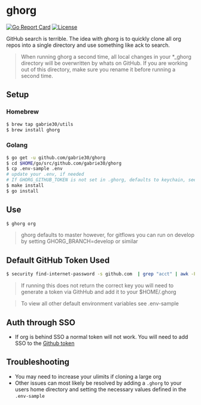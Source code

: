 # ghorg

[![Go Report Card](https://goreportcard.com/badge/github.com/gabrie30/ghorg)](https://goreportcard.com/report/github.com/gabrie30/ghorg) [![License](https://img.shields.io/badge/License-Apache%202.0-blue.svg)](https://opensource.org/licenses/Apache-2.0)

GitHub search is terrible. The idea with ghorg is to quickly clone all org repos into a single directory and use something like ack to search.

> When running ghorg a second time, all local changes in your *_ghorg directory will be overwritten by whats on GitHub. If you are working out of this directory, make sure you rename it before running a second time.

## Setup

### Homebrew

```bash
$ brew tap gabrie30/utils
$ brew install ghorg
```

### Golang

```bash
$ go get -u github.com/gabrie30/ghorg
$ cd $HOME/go/src/github.com/gabrie30/ghorg
$ cp .env-sample .env
# update your .env, if needed
# If GHORG_GITHUB_TOKEN is not set in .ghorg, defaults to keychain, see below
$ make install
$ go install
```

## Use

```bash
$ ghorg org
```

> ghorg defaults to master however, for gitflows you can run on develop by setting GHORG_BRANCH=develop or similar

## Default GitHub Token Used

```bash
$ security find-internet-password -s github.com  | grep "acct" | awk -F\" '{ print $4 }'
```

> If running this does not return the correct key you will need to generate a token via GithHub and add it to your $HOME/.ghorg

> To view all other default environment variables see .env-sample

## Auth through SSO

- If org is behind SSO a normal token will not work. You will need to add SSO to the [Github token](https://help.github.com/articles/authorizing-a-personal-access-token-for-use-with-a-saml-single-sign-on-organization/)

## Troubleshooting
- You may need to increase your ulimits if cloning a large org
- Other issues can most likely be resolved by adding a `.ghorg` to your users home directory and setting the necessary values defined in the `.env-sample`
